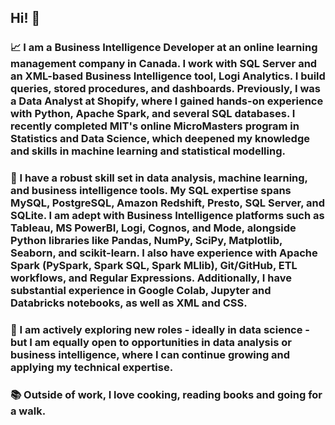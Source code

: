 ## Hi! 👋

### 📈 I am a Business Intelligence Developer at an online learning management company in Canada. I work with SQL Server and an XML-based Business Intelligence tool, Logi Analytics. I build queries, stored procedures, and dashboards. Previously, I was a Data Analyst at Shopify, where I gained hands-on experience with Python, Apache Spark, and several SQL databases. I recently completed MIT's online MicroMasters program in Statistics and Data Science, which deepened my knowledge and skills in machine learning and statistical modelling.

### 🚀 I have a robust skill set in data analysis, machine learning, and business intelligence tools. My SQL expertise spans MySQL, PostgreSQL, Amazon Redshift, Presto, SQL Server, and SQLite. I am adept with Business Intelligence platforms such as Tableau, MS PowerBI, Logi, Cognos, and Mode, alongside Python libraries like Pandas, NumPy, SciPy, Matplotlib, Seaborn, and scikit-learn. I also have experience with Apache Spark (PySpark, Spark SQL, Spark MLlib), Git/GitHub, ETL workflows, and Regular Expressions. Additionally, I have substantial experience in Google Colab, Jupyter and Databricks notebooks, as well as XML and CSS.

### 🔭 I am actively exploring new roles - ideally in data science - but I am equally open to opportunities in data analysis or business intelligence, where I can continue growing and applying my technical expertise.

### 📚 Outside of work, I love cooking, reading books and going for a walk.
